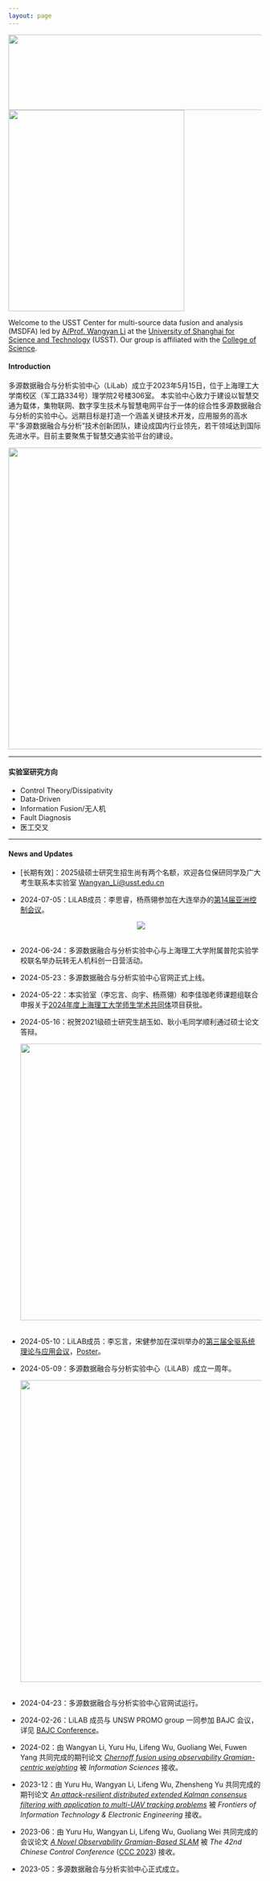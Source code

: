 ```yaml
---
layout: page
---
```


<div align="center">
    <img src="https://usst-lilab.github.io/实验室logo.png" width="900" height="150">
</div>

<img src="https://usst-lilab.github.io/images/index/内景.jpg" class="floatpic" width="350" height="400">

Welcome to the USST Center for multi-source data fusion and analysis (MSDFA) led by [A/Prof. Wangyan Li](https://lxy.usst.edu.cn/2022/0107/c2208a263867/page.htm) at the [University of Shanghai for Science and Technology](https://www.usst.edu.cn/main.htm) (USST). Our group is affiliated with the [College of Science](https://lxy.usst.edu.cn/main.htm). 

#### Introduction
多源数据融合与分析实验中心（LiLab）成立于2023年5月15日，位于上海理工大学南校区（军工路334号）理学院2号楼306室。
本实验中心致力于建设以智慧交通为载体，集物联网、数字孪生技术与智慧电网平台于一体的综合性多源数据融合与分析的实验中心。远期目标是打造一个涵盖关键技术开发，应用服务的高水平“多源数据融合与分析”技术创新团队，建设成国内行业领先，若干领域达到国际先进水平。目前主要聚焦于智慧交通实验平台的建设。

<div align="center">
    <img src="https://usst-lilab.github.io/images/index/外景.png" width="600">
</div>


---

#### 实验室研究方向

- Control Theory/Dissipativity
- Data-Driven
- Information Fusion/无人机
- Fault Diagnosis
- 医工交叉

---

#### News and Updates

- [长期有效]：2025级硕士研究生招生尚有两个名额，欢迎各位保研同学及广大考生联系本实验室  <a href="mailto:Wangyan_Li@usst.edu.cn">Wangyan_Li@usst.edu.cn</a>

- 2024-07-05：LiLAB成员：李思睿，杨燕翎参加在大连举办的[第14届亚洲控制会议](https://ascc2024.dlut.edu.cn/Meeting/Default/Index_En?mid=b33811d2-a470-436f-9ad8-ca998c03a35d&page=1)。

  <div align="center">
  <img src="https://usst-lilab.github.io/images/index/ASCC.jpg">
  </div><br>

- 2024-06-24：多源数据融合与分析实验中心与上海理工大学附属普陀实验学校联名举办玩转无人机科创一日营活动。

- 2024-05-23：多源数据融合与分析实验中心官网正式上线。

- 2024-05-22：本实验室（李忘言、向宇、杨燕翎）和李佳珈老师课题组联合申报关于[2024年度上海理工大学师生学术共同体](https://ie.usst.edu.cn/2024/0522/c8762a320764/page.htm)项目获批。

- 2024-05-16：祝贺2021级硕士研究生胡玉如、耿小毛同学顺利通过硕士论文答辩。

  <div align="center">
      <img src="https://usst-lilab.github.io/images/index/graduation.jpg" width="550"><br><br>
  </div>

- 2024-05-10：LiLAB成员：李忘言，宋健参加在深圳举办的[第三届全驱系统理论与应用会议](http://fasta2024.fasta.org.cn/)，[Poster](https://usst-lilab.github.io/file/Poster.png)。

- 2024-05-09：多源数据融合与分析实验中心（LiLAB）成立一周年。

  <div align="center">
      <img src="https://usst-lilab.github.io/images/index/oneyear2.png" width="600"><br><br>
  </div>

- 2024-04-23：多源数据融合与分析实验中心官网试运行。

- 2024-02-26：LiLAB 成员与 UNSW PROMO group 一同参加 BAJC 会议，详见 [BAJC Conference](https://www.unsw.edu.au/news/2024/02/shen-lab-sends-delegates-to-bajc-conference-2024)。

- 2024-02：由 Wangyan Li, Yuru Hu, Lifeng Wu, Guoliang Wei, Fuwen Yang 共同完成的期刊论文 [*<u>Chernoff fusion using observability Gramian-centric weighting</u>*](https://www.sciencedirect.com/science/article/pii/S0020025524001932?via%3Dihub=) 被 *Information Sciences* 接收。

- 2023-12：由 Yuru Hu, Wangyan Li, Lifeng Wu, Zhensheng Yu 共同完成的期刊论文 [*<u>An attack-resilient distributed extended Kalman consensus filtering with application to multi-UAV tracking problems</u>*](https://jzus.zju.edu.cn/article.php?doi=10.1631/FITEE.2300621) 被 *Frontiers of Information Technology & Electronic Engineering* 接收。

- 2023-06：由 Yuru Hu, Wangyan Li, Lifeng Wu, Guoliang Wei 共同完成的会议论文 [*<u>A Novel Observability Gramian-Based SLAM</u>*](https://ieeexplore.ieee.org/abstract/document/10239782) 被 *The 42nd Chinese Control Conference* ([CCC 2023](https://ccc2023.nankai.edu.cn/)) 接收。

- 2023-05：多源数据融合与分析实验中心正式成立。
